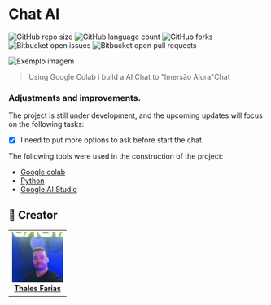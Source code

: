 # Chat AI

![GitHub repo size](https://img.shields.io/github/repo-size/iuricode/README-template?style=for-the-badge)
![GitHub language count](https://img.shields.io/github/languages/count/iuricode/README-template?style=for-the-badge)
![GitHub forks](https://img.shields.io/github/forks/iuricode/README-template?style=for-the-badge)
![Bitbucket open issues](https://img.shields.io/bitbucket/issues/iuricode/README-template?style=for-the-badge)
![Bitbucket open pull requests](https://img.shields.io/bitbucket/pr-raw/iuricode/README-template?style=for-the-badge)

<img src="Captura de Tela 2024-05-11 às 20.21.55.png" alt="Exemplo imagem">

> Using Google Colab i build a AI Chat to "Imersão Alura"Chat

### Adjustments and improvements.

The project is still under development, and the upcoming updates will focus on the following tasks:

- [x] I need to put more options to ask before start the chat.


The following tools were used in the construction of the project:

- [Google colab](<https://colab.google/>)
- [Python](<https://www.python.org/>)
- [Google AI Studio](<https://aistudio.google.com/>)


## 🤝 Creator

<table>
  <tr>
    <td align="center">
      <a href="#" title="Thales Farias">
        <img src="IMG_20230429_211838_511.jpg" width="100" alt="Foto do Thales Farias no GitHub"/><br>
        <sub>
          <b><a href="https://www.linkedin.com/in/thalesfreirefarias/">Thales Farias</b>
        </sub>
      </a>
    </td>
  </tr>
</table>
